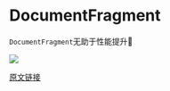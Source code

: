 # DocumentFragment

`DocumentFragment`无助于性能提升🤔

![](https://z.wiki/autoupload/2022-07-27/615fecd0c0dc4db8991017b53c100ab3.image.png)

[原文链接](https://twitter.com/jaffathecake/status/1552242561313546241)
